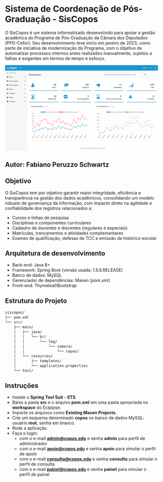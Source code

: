 
# Sistema de Coordenação de Pós-Graduação - SisCopos

O SisCopos é um sistema informatizado desenvolvido para apoiar a gestão acadêmica do Programa de Pós-Graduação da Câmara dos Deputados (PPG-Cefor). Seu desenvolvimento teve início em janeiro de 2023, como parte de iniciativa de modernização do Programa, com o objetivo de automatizar processos internos antes realizados manualmente, sujeitos a falhas e exigentes em termos de tempo e esforço.

![Tela de estatísticas](imagem/estatisticas.png)

## Autor: Fabiano Peruzzo Schwartz

## Objetivo

O SisCopos tem por objetivo garantir maior integridade, eficiência e transparência na gestão dos dados acadêmicos, consolidando um modelo robusto de governança da informação, com impacto direto na agilidade e confiabilidade dos registros relacionados a:

* Cursos e linhas de pesquisa
* Disciplinas e componentes curriculares
* Cadastro de docentes e discentes (regulares e especiais)
* Matrículas, trancamentos e atividades complementares
* Exames de qualificação, defesas de TCC e emissão de histórico escolar

## Arquitetura de desenvolvimento

* Back-end: Java 8+
* Framework: Spring Boot (versão usada: 1.5.6.RELEASE)
* Banco de dados: MySQL
* Gerenciador de dependências: Maven (pom.xml)
* Front-end: Thymeleaf/Bootstrap

## Estrutura do Projeto

```
siscopos/
├── pom.xml
└── src/
    ├── main/
    │   ├── java/
    │   │   └── br/
    │   │       └── leg/
    │   │           └── camara/
    │   │               └── copos/
    │   └── resources/
    │       ├── templates/
    │       └── application.properties
    └── test/
```

## Instruções

* Instale o **Spring Tool Suit - STS**.
* Baixe a pasta **src** e o arquivo **pom.xml** em uma pasta apropriada no **workspace** do Eclpipse.
* Importe os arquivos como **Existing Maven Projects**.
* Crie um esquema denominado **copos** no banco de dados MySQL: usuário **root**, senha em branco.
* Rode a aplicação.
* Faça o login:
  * com o e-mail **admin@copos.edu** e senha **admin** para perfil de administrador
  * com o e-mail **apoio@copos.edu** e senha **apoio** para simular o perfil de apoio
  * com o e-mail **consulta@copos.edu** e senha **consulta** para simular o perfil de consulta
  * com o e-mail **painel@copos.edu** e senha **painel** para simular o perfil de painel
